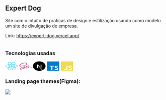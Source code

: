 ## Expert Dog

Site com o intuito de praticas de design e estilização usando como modelo um site de divulgação de empresa.

Link: <a href="https://expert-dog.vercel.app/">https://expert-dog.vercel.app/</a>

<div style='display: inline-block'>
  <h3>Tecnologias usadas</h3>
  <img align='center' alt='react' title='reactjs' height='30' width='40' src='https://raw.githubusercontent.com/devicons/devicon/master/icons/react/react-original.svg' />
  <img align='center' alt='sass'  title='sass' height='30' width='40' src='https://raw.githubusercontent.com/devicons/devicon/master/icons/sass/sass-original.svg' />
  <img align='center' alt='nextjs' title='nextjs' height='30' width='40' src='https://raw.githubusercontent.com/devicons/devicon/master/icons/nextjs/nextjs-original.svg' />
  <img align='center' alt='typescript' title='typescript' height='30' width='40' src='https://raw.githubusercontent.com/devicons/devicon/master/icons/typescript/typescript-plain.svg' />
   <img align='center' alt='javascript' height='30' width='40' src='https://raw.githubusercontent.com/devicons/devicon/master/icons/javascript/javascript-plain.svg' />
</div>

<h3>Landing page themes(Figma):</h3>
<img src="https://user-images.githubusercontent.com/62312987/158236056-3aeb7fd1-5d81-4145-9402-fcc643948173.svg"/>


